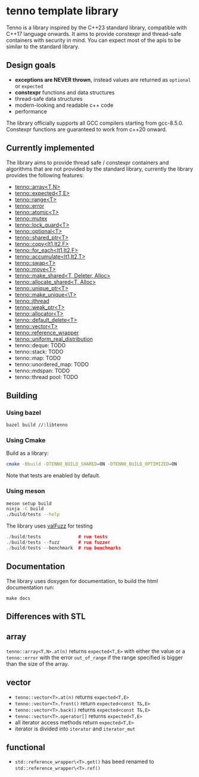 # tenno template library

Tenno is a library inspired by the C++23 standard library, compatible
with C++17 language onwards. It aims to provide constexpr and thread-safe containers with security in mind. You can expect
most of the apis to be similar to the standard library.

## Design goals
- **exceptions are NEVER thrown**, instead values are returned as `optional` or `expected`
- **constexpr** functions and data structures
- thread-safe data structures
- modern-looking and readable c++ code
- performance

The library officially supports all GCC compilers starting from gcc-8.5.0.
Constexpr functions are guaranteed to work from c++20 onward.

## Currently implemented
The library aims to provide thread safe / constexpr containers and
algorithms that are not provided by the standard library, currently
the library provides the following features:
- [tenno::array<T,N>](./include/tenno/array.hpp)
- [tenno::expected<T,E>](./include/tenno/expected.hpp)
- [tenno::range\<T>](./include/tenno/ranges.hpp)
- [tenno::error](./include/tenno/error.hpp)
- [tenno::atomic\<T>](./include/tenno/atomic.hpp)
- [tenno::mutex](./include/tenno/mutex.hpp)
- [tenno::lock_guard\<T>](./include/tenno/mutex.hpp)
- [tenno::optional\<T>](./include/tenno/optional.hpp)
- [tenno::shared_ptr\<T>](./include/tenno/memory.hpp)
- [tenno::copy<It1,It2,F>](./include/tenno/algorithm.hpp)
- [tenno::for_each<It1,It2,F>](./include/tenno/algorithm.hpp)
- [tenno::accumulate<It1,It2,T>](./include/tenno/algorithm.hpp)
- [tenno::swap\<T>](./include/tenno/algorithm.hpp)
- [tenno::move\<T>](./include/tenno/utility.hpp)
- [tenno::make_shared\<T, Deleter, Alloc>](./include/tenno/memory.hpp)
- [tenno::allocate_shared\<T, Alloc>](./include/tenno/memory)
- [tenno::unique_ptr\<T>](./include/tenno/unique_ptr.hpp)
- [tenno::make_unique<\T>](./include/tenno/memory.hpp)
- [tenno::jthread](./include/tenno/thread.hpp)
- [tenno::weak_ptr\<T>](./include/tenno/memory.hpp)
- [tenno::allocator\<T>](./include/tenno/memory.hpp)
- [tenno::default_delete\<T>](./include/tenno/memory.hpp)
- [tenno::vector\<T>](./include/tenno/vector.hpp)
- [tenno::reference_wrapper](./include/tenno/functional.hpp)
- [tenno::uniform\_real_distribution](./include/tenno/random.hpp)
- tenno::deque: TODO
- tenno::stack: TODO
- tenno::map: TODO
- tenno::unordered_map: TODO
- tenno::mdspan: TODO
- tenno::thread pool: TODO

## Building

### Using bazel
```bash
bazel build //:libtenno
```

### Using Cmake
Build as a library:
```bash
cmake -Bbuild -DTENNO_BUILD_SHARED=ON -DTENNO_BUILD_OPTIMIZED=ON
```
Note that tests are enabled by default.

### Using meson

```bash
meson setup build
ninja -C build
./build/tests --help
```

The library uses [valFuzz](https://github.com/San7o/valFuzz) for testing
```c++
./build/tests              # run tests
./build/tests --fuzz       # run fuzzer
./build/tests --benchmark  # run benchmarks
```

## Documentation

The library uses doxygen for documentation, to build the html documentation run:
```
make docs
```

## Differences with STL

## array

`tenno::array<T,N>.at(n)` returns `expected<T,E>` with either the value
or a `tenno::error` with the error `out_of_range` if the range specified
is bigger than the size of the array.

## vector

- `tenno::vector<T>.at(n)` returns `expected<T,E>`
- `tenno::vector<T>.front()` return `expected<const T&,E>`
- `tenno::vector<T>.back()` returns `expected<const T&,E>`
- `tenno::vector<T>.operator[]` returns `expected<T,E>`
- all iterator access methods return `expected<T,E>`
- iterator is divided into `iterator` and `iterator_mut`

## functional

- `std::reference_wrapper\<T>.get()` has beed renamed to `std::reference_wrapper\<T>.ref()`
